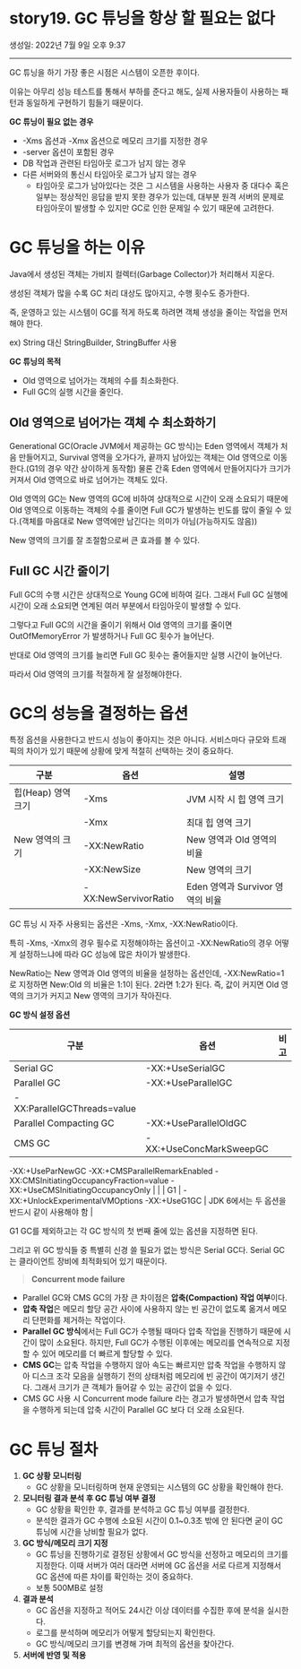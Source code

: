 # story19. GC 튜닝을 항상 할 필요는 없다
생성일: 2022년 7월 9일 오후 9:37

---

GC 튜닝을 하기 가장 좋은 시점은 시스템이 오픈한 후이다.

이유는 아무리 성능 테스트를 통해서 부하를 준다고 해도, 실제 사용자들이 사용하는 패턴과 동일하게 구현하기 힘들기 때문이다.

**GC 튜닝이 필요 없는 경우**

- -Xms 옵션과 -Xmx 옵션으로 메모리 크기를 지정한 경우
- -server 옵션이 포함된 경우
- DB 작업과 관련된 타임아웃 로그가 남지 않는 경우
- 다른 서버와의 통신시 타임아웃 로그가 남지 않는 경우
    - 타임아웃 로그가 남아있다는 것은 그 시스템을 사용하는 사용자 중 대다수 혹은 일부는 정상적인 응답을 받지 못한 경우가 있는데, 대부분 원격 서버의 문제로 타임아웃이 발생할 수 있지만 GC로 인한 문제일 수 있기 때문에 고려한다.

# GC 튜닝을 하는 이유

Java에서 생성된 객체는 가비지 컬렉터(Garbage Collector)가 처리해서 지운다.

생성된 객체가 많을 수록 GC 처리 대상도 많아지고, 수행 횟수도 증가한다.

즉, 운영하고 있는 시스템이 GC를 적게 하도록 하려면 객체 생성을 줄이는 작업을 먼저 해야 한다.

ex) String 대신 StringBuilder, StringBuffer 사용

**GC 튜닝의 목적**

- Old 영역으로 넘어가는 객체의 수를 최소화한다.
- Full GC의 실행 시간을 줄인다.

## Old 영역으로 넘어가는 객체 수 최소화하기

Generational GC(Oracle JVM에서 제공하는 GC 방식)는 Eden 영역에서 객체가 처음 만들어지고, Survival 영역을 오가다가, 끝까지 남아있는 객체는 Old 영역으로 이동한다.(G1의 경우 약간 상이하게 동작함) 물론 간혹 Eden 영역에서 만들어지다가 크기가 커져서 Old 영역으로 바로 넘어가는 객체도 있다.

Old 영역의 GC는 New 영역의 GC에 비하여 상대적으로 시간이 오래 소요되기 때문에 Old 영역으로 이동하는 객체의 수를 줄이면 Full GC가 발생하는 빈도를 많이 줄일 수 있다.(객체를 마음대로 New 영역에만 남긴다는 의미가 아님(가능하지도 않음)) 

New 영역의 크기를 잘 조절함으로써 큰 효과를 볼 수 있다.

## Full GC 시간 줄이기

Full GC의 수행 시간은 상대적으로  Young GC에 비하여 길다. 그래서 Full GC 실행에 시간이 오래 소요되면 연계된 여러 부분에서 타임아웃이 발생할 수 있다.

그렇다고 Full GC의 시간을 줄이기 위해서 Old 영역의 크기를 줄이면 OutOfMemoryError 가 발생하거나 Full GC 횟수가 늘어난다.

반대로 Old 영역의 크기를 늘리면 Full GC 횟수는 줄어들지만 실행 시간이 늘어난다.

따라서 Old 영역의 크기를 적절하게 잘 설정해야한다.

# GC의 성능을 결정하는 옵션

특정 옵션을 사용한다고 반드시 성능이 좋아지는 것은 아니다. 서비스마다 규모와 트래픽의 차이가 있기 때문에 상황에 맞게 적절히 선택하는 것이 중요하다.

| 구분 | 옵션 | 설명 |
| --- | --- | --- |
| 힙(Heap) 영역 크기 | -Xms | JVM 시작 시 힙 영역 크기 |
|  | -Xmx | 최대 힙 영역 크기 |
| New 영역의 크기 | -XX:NewRatio | New 영역과 Old 영역의 비율 |
|  | -XX:NewSize | New 영역의 크기 |
|  | -XX:NewServivorRatio | Eden 영역과 Survivor 영역의 비율 |

GC 튜닝 시 자주 사용되는 옵션은 -Xms, -Xmx, -XX:NewRatio이다.

특히 -Xms, -Xmx의 경우 필수로 지정해야하는 옵션이고 -XX:NewRatio의 경우 어떻게 설정하느냐에 따라 GC 성능에 많은 차이가 발생한다.

NewRatio는 New 영역과 Old 영역의 비율을 설정하는 옵션인데, -XX:NewRatio=1 로 지정하면 New:Old 의 비율은 1:1이 된다. 2라면 1:2가 된다. 즉, 값이 커지면 Old 영역의 크기가 커지고 New 영역의 크기가 작아진다.

**GC 방식 설정 옵션**

| 구분 | 옵션 | 비고 |
| --- | --- | --- |
| Serial GC | -XX:+UseSerialGC |  |
| Parallel GC | -XX:+UseParallelGC
-XX:ParallelGCThreads=value |  |
| Parallel Compacting GC | -XX:+UseParallelOldGC |  |
| CMS GC | -XX:+UseConcMarkSweepGC
-XX:+UseParNewGC
-XX:+CMSParallelRemarkEnabled
-XX:CMSInitiatingOccupancyFraction=value
-XX:+UseCMSInitiatingOccupancyOnly |  |
| G1 | -XX:+UnlockExperimentalVMOptions
-XX:+UseG1GC | JDK 6에서는 두 옵션을 반드시 같이 사용해야 함 |

G1 GC를 제외하고는 각 GC 방식의 첫 번째 줄에 있는 옵션을 지정하면 된다.

그리고 위 GC 방식들 중 특별히 신경 쓸 필요가 없는 방식은 Serial GC다. Serial GC는 클라이언트 장비에 최적화되어 있기 때문이다.

> **Concurrent mode failure**
- Parallel GC와 CMS GC의 가장 큰 차이점은 **압축(Compaction) 작업 여부**이다. 
- **압축 작업**은 메모리 할당 공간 사이에 사용하지 않는 빈 공간이 없도록 옮겨서 메모리 단편화를 제거하는 작업이다.
- **Parallel GC 방식**에서는 Full GC가 수행될 때마다 압축 작업을 진행하기 때문에 시간이 많이 소요된다. 하지만, Full GC가 수행된 이후에는 메모리를 연속적으로 지정할 수 있어 메모리를 더 빠르게 할당할 수 있다.
- **CMS GC**는 압축 작업을 수행하지 않아 속도는 빠르지만 압축 작업을 수행하지 않아 디스크 조각 모음을 실행하기 전의 상태처럼 메모리에 빈 공간이 여기저기 생긴다. 그래서 크기가 큰 객체가 들어갈 수 있는 공간이 없을 수 있다.
- CMS GC 사용 시 Concurrent mode failure 라는 경고가 발생하면서 압축 작업을 수행하게 되는데 압축 시간이 Parallel GC 보다 더 오래 소요된다.
> 

# GC 튜닝 절차

1. **GC 상황 모니터링**
    - GC 상황을 모니터링하며 현재 운영되는 시스템의 GC 상황을 확인해야 한다.
2. **모니터링 결과 분석 후 GC 튜닝 여부 결정**
    - GC 상황을 확인한 후, 결과를 분석하고 GC 튜닝 여부를 결정한다.
    - 분석한 결과가 GC 수행에 소요된 시간이 0.1~0.3초 밖에 안 된다면 굳이 GC 튜닝에 시간을 낭비할 필요가 없다.
3. **GC 방식/메모리 크기 지정**
    - GC 튜닝을 진행하기로 결정된 상황에서 GC 방식을 선정하고 메모리의 크기를 지정한다. 이때 서버가 여러 대라면 서버에 GC 옵션을 서로 다르게 지정해서 GC 옵션에 따른 차이를 확인하는 것이 중요하다.
    - 보통 500MB로 설정
4. **결과 분석**
    - GC 옵션을 지정하고 적어도 24시간 이상 데이터를 수집한 후에 분석을 실시한다.
    - 로그를 분석하며 메모리가 어떻게 할당되는지 확인한다.
    - GC 방식/메모리 크기를 변경해 가며 최적의 옵션을 찾아간다.
5. **서버에 반영 및 적용**